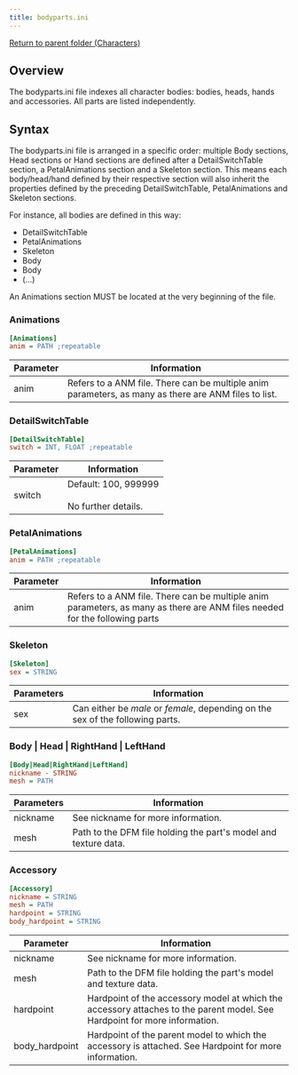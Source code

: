 ```yaml
---
title: bodyparts.ini
---
```


[Return to parent folder (Characters)](../Characters/index.md)

## Overview
The bodyparts.ini file indexes all character bodies: bodies, heads, hands and accessories. All parts are listed independently.

## Syntax
The bodyparts.ini file is arranged in a specific order: multiple Body sections, Head sections or Hand sections are defined after a DetailSwitchTable section, a PetalAnimations section and a Skeleton section. This means each body/head/hand defined by their respective section will also inherit the properties defined by the preceding DetailSwitchTable, PetalAnimations and Skeleton sections.

For instance, all bodies are defined in this way:
* DetailSwitchTable
* PetalAnimations
* Skeleton
* Body
* Body
* (...)
  
An Animations section MUST be located at the very beginning of the file.

### Animations
```ini
[Animations]
anim = PATH ;repeatable
```
| Parameter | Information                                                                                          |
| --------- | ---------------------------------------------------------------------------------------------------- |
| anim      | Refers to a ANM file. There can be multiple anim parameters, as many as there are ANM files to list. |

### DetailSwitchTable
```ini
[DetailSwitchTable]
switch = INT, FLOAT ;repeatable
```
| Parameter | Information                                       |
| --------- | ------------------------------------------------- |
| switch    | Default: 100, 999999 <br><br> No further details. |

### PetalAnimations
```ini
[PetalAnimations]
anim = PATH ;repeatable
```
| Parameter | Information                                                                                                                |
| --------- | -------------------------------------------------------------------------------------------------------------------------- |
| anim      | Refers to a ANM file. There can be multiple anim parameters, as many as there are ANM files needed for the following parts |

### Skeleton
```ini
[Skeleton]
sex = STRING
```
| Parameters | Information                                                                    |
| ---------- | ------------------------------------------------------------------------------ |
| sex        | Can either be *male* or *female*, depending on the sex of the following parts. |

### Body | Head | RightHand | LeftHand
```ini
[Body|Head|RightHand|LeftHand]
nickname - STRING
mesh = PATH
```
| Parameters | Information                                                     |
| ---------- | --------------------------------------------------------------- |
| nickname   | See nickname for more information.                              |
| mesh       | Path to the DFM file holding the part's model and texture data. |

### Accessory
```ini
[Accessory]
nickname = STRING
mesh = PATH
hardpoint = STRING
body_hardpoint = STRING
```
| Parameter      | Information                                                                                                               |
| -------------- | ------------------------------------------------------------------------------------------------------------------------- |
| nickname       | See nickname for more information.                                                                                        |
| mesh           | Path to the DFM file holding the part's model and texture data.                                                           |
| hardpoint      | Hardpoint of the accessory model at which the accessory attaches to the parent model. See Hardpoint for more information. |
| body_hardpoint | Hardpoint of the parent model to which the accessory is attached. See Hardpoint for more information.                     |